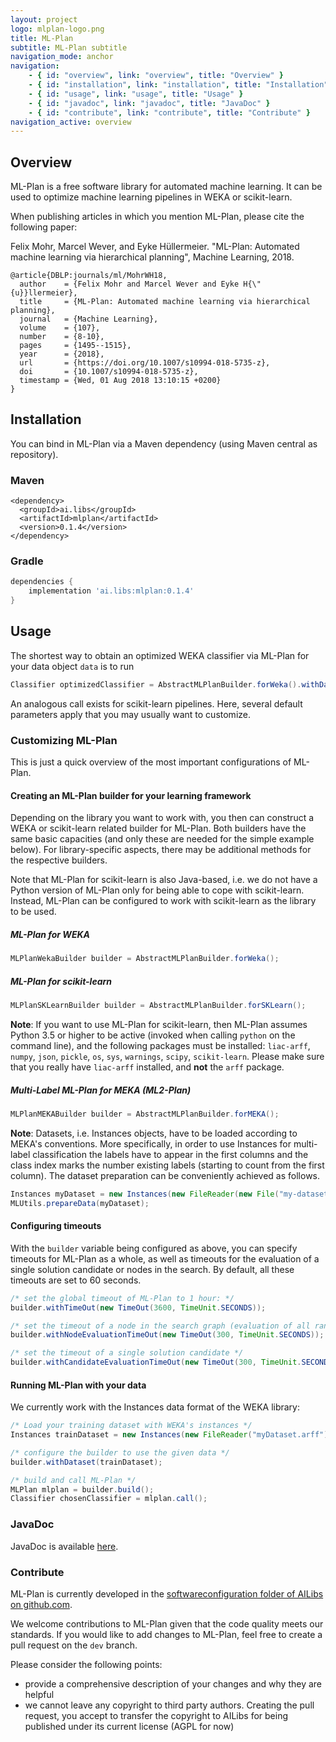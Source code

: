 ```yaml
---
layout: project
logo: mlplan-logo.png
title: ML-Plan
subtitle: ML-Plan subtitle
navigation_mode: anchor
navigation:
    - { id: "overview", link: "overview", title: "Overview" }
    - { id: "installation", link: "installation", title: "Installation" }
    - { id: "usage", link: "usage", title: "Usage" }
    - { id: "javadoc", link: "javadoc", title: "JavaDoc" }
    - { id: "contribute", link: "contribute", title: "Contribute" }
navigation_active: overview
---
```

## Overview
ML-Plan is a free software library for automated machine learning.
It can be used to optimize machine learning pipelines in WEKA or scikit-learn.

When publishing articles in which you mention ML-Plan, please cite the following paper:

Felix Mohr, Marcel Wever, and Eyke Hüllermeier. "ML-Plan: Automated machine learning via hierarchical planning", Machine Learning, 2018.

```
@article{DBLP:journals/ml/MohrWH18,
  author    = {Felix Mohr and Marcel Wever and Eyke H{\"{u}}llermeier},
  title     = {ML-Plan: Automated machine learning via hierarchical planning},
  journal   = {Machine Learning},
  volume    = {107},
  number    = {8-10},
  pages     = {1495--1515},
  year      = {2018},
  url       = {https://doi.org/10.1007/s10994-018-5735-z},
  doi       = {10.1007/s10994-018-5735-z},
  timestamp = {Wed, 01 Aug 2018 13:10:15 +0200}
}
```

## Installation
You can bind in ML-Plan via a Maven dependency (using Maven central as repository).
### Maven
```
<dependency>
  <groupId>ai.libs</groupId>
  <artifactId>mlplan</artifactId>
  <version>0.1.4</version>
</dependency>
```

### Gradle 
```gradle
dependencies {
    implementation 'ai.libs:mlplan:0.1.4'
}
```

## Usage
The shortest way to obtain an optimized WEKA classifier via ML-Plan for your data object `data` is to run
```java
Classifier optimizedClassifier = AbstractMLPlanBuilder.forWeka().withDataset(data).build().call();
```
An analogous call exists for scikit-learn pipelines.
Here, several default parameters apply that you may usually want to customize.

### Customizing ML-Plan
This is just a quick overview of the most important configurations of ML-Plan.

#### Creating an ML-Plan builder for your learning framework
Depending on the library you want to work with, you then can construct a WEKA or scikit-learn related builder for ML-Plan.
Both builders have the same basic capacities (and only these are needed for the simple example below).
For library-specific aspects, there may be additional methods for the respective builders.


Note that ML-Plan for scikit-learn is also Java-based, i.e. we do not have a Python version of ML-Plan only for being able to cope with scikit-learn. Instead, ML-Plan can be configured to work with scikit-learn as the library to be used.

##### ML-Plan for WEKA
```java
MLPlanWekaBuilder builder = AbstractMLPlanBuilder.forWeka();
```

##### ML-Plan for scikit-learn
```java
MLPlanSKLearnBuilder builder = AbstractMLPlanBuilder.forSKLearn();
```

**Note**: If you want to use ML-Plan for scikit-learn, then ML-Plan assumes Python 3.5 or higher to be active (invoked when calling `python` on the command line), and the following packages must be installed:
`liac-arff`,
`numpy`, 
`json`,
`pickle`,
`os`,
`sys`,
`warnings`,
`scipy`,
`scikit-learn`.
Please make sure that you really have `liac-arff` installed, and **not** the `arff` package.

##### Multi-Label ML-Plan for MEKA (ML2-Plan)
```java
MLPlanMEKABuilder builder = AbstractMLPlanBuilder.forMEKA();
```

**Note**: Datasets, i.e. Instances objects, have to be loaded according to MEKA's conventions. More specifically, in order to use Instances for multi-label classification the labels have to appear in the first columns and the class index marks the number existing labels (starting to count from the first column). The dataset preparation can be conveniently achieved as follows.

```java
Instances myDataset = new Instances(new FileReader(new File("my-dataset-file.arff")));
MLUtils.prepareData(myDataset);
```

#### Configuring timeouts
With the `builder` variable being configured as above, you can specify timeouts for ML-Plan as a whole, as well as timeouts for the evaluation of a single solution candidate or nodes in the search.
By default, all these timeouts are set to 60 seconds.
```java
/* set the global timeout of ML-Plan to 1 hour: */
builder.withTimeOut(new TimeOut(3600, TimeUnit.SECONDS));

/* set the timeout of a node in the search graph (evaluation of all random completions of a node): */
builder.withNodeEvaluationTimeOut(new TimeOut(300, TimeUnit.SECONDS));

/* set the timeout of a single solution candidate */
builder.withCandidateEvaluationTimeOut(new TimeOut(300, TimeUnit.SECONDS));
```

#### Running ML-Plan with your data
We currently work with the Instances data format of the WEKA library:
```java
/* Load your training dataset with WEKA's instances */
Instances trainDataset = new Instances(new FileReader("myDataset.arff"));

/* configure the builder to use the given data */
builder.withDataset(trainDataset);

/* build and call ML-Plan */
MLPlan mlplan = builder.build();
Classifier chosenClassifier = mlplan.call();
```

### JavaDoc
JavaDoc is available [here](https://javadoc.io/doc/ai.libs/mlplan/).

### Contribute
ML-Plan is currently developed in the [softwareconfiguration folder of AILibs on github.com](https://github.com/fmohr/AILibs/tree/master/softwareconfiguration/mlplan).

We welcome contributions to ML-Plan given that the code quality meets our standards.
If you would like to add changes to ML-Plan, feel free to create a pull request on the `dev` branch.

Please consider the following points:
 * provide a comprehensive description of your changes and why they are helpful
 * we cannot leave any copyright to third party authors. Creating the pull request, you accept to transfer the copyright to AILibs for being published under its current license (AGPL for now)